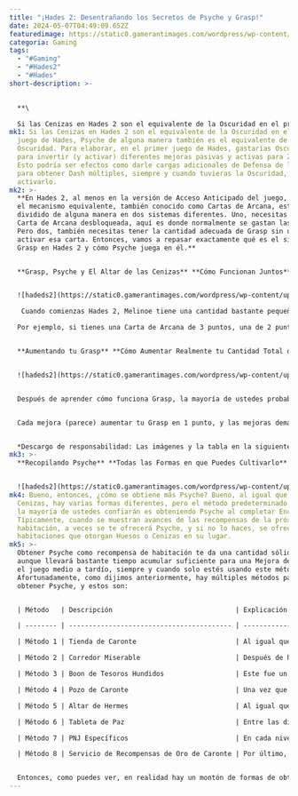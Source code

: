 ```yaml
---
title: "¡Hades 2: Desentrañando los Secretos de Psyche y Grasp!"
date: 2024-05-07T04:49:09.652Z
featuredimage: https://static0.gamerantimages.com/wordpress/wp-content/uploads/2024/05/hades-2-grasp-and-psyche-header-image.jpg?q=70&fit=contain&w=1140&h=&dpr=1
categoria: Gaming
tags:
  - "#Gaming"
  - "#Hades2"
  - "#Hades"
short-description: >-
  

  **\

  Si las Cenizas en Hades 2 son el equivalente de la Oscuridad en el primer juego de Hades, Psyche de alguna manera también es el equivalente de la Oscuridad. Para elaborar, en el primer juego de Hades, gastarías Oscuridad para invertir (y activar) diferentes mejoras pasivas y activas para Zagreo. Esto podría ser efectos como darle cargas adicionales de Defensa de la Muerte para obtener Dash múltiples, siempre y cuando tuvieras la Oscuridad, podrías activarlo.**
mk1: Si las Cenizas en Hades 2 son el equivalente de la Oscuridad en el primer
  juego de Hades, Psyche de alguna manera también es el equivalente de la
  Oscuridad. Para elaborar, en el primer juego de Hades, gastarías Oscuridad
  para invertir (y activar) diferentes mejoras pasivas y activas para Zagreo.
  Esto podría ser efectos como darle cargas adicionales de Defensa de la Muerte
  para obtener Dash múltiples, siempre y cuando tuvieras la Oscuridad, podrías
  activarlo.
mk2: >-
  **En Hades 2, al menos en la versión de Acceso Anticipado del juego, activar
  el mecanismo equivalente, también conocido como Cartas de Arcana, está
  dividido de alguna manera en dos sistemas diferentes. Uno, necesitas tener la
  Carta de Arcana desbloqueada, aquí es donde normalmente se gastan las Cenizas.
  Pero dos, también necesitas tener la cantidad adecuada de Grasp sin usar para
  activar esa carta. Entonces, vamos a repasar exactamente qué es el sistema
  Grasp en Hades 2 y cómo Psyche juega en él.**


  **Grasp, Psyche y El Altar de las Cenizas** **Cómo Funcionan Juntos** **Ejemplo de Grasp Inicial en Hades 2**


  ![hadeds2](https://static0.gamerantimages.com/wordpress/wp-content/uploads/2024/05/starting-grasp-example-in-hades-2.jpg?q=70&fit=crop&w=1500&dpr=1 "hadeds2")

   Cuando comienzas Hades 2, Melinoe tiene una cantidad bastante pequeña de Agarre del Arcano a su disposición. Harás tu primera carrera, volverás a las Encrucijadas y probablemente interactuarás con el Altar de Cenizas en tu camino hacia tu próxima carrera. En este menú, notarás que Melinoe tiene un contador/medidor debajo de su retrato en el lado derecho de esta pantalla. Este es su Medidor de Grasp, y denota cuántos 'puntos' tiene para usar hacia la activación de diferentes Cartas de Arcana compradas a través de su comprensión de lo arcano.

  Por ejemplo, si tienes una Carta de Arcana de 3 puntos, una de 2 puntos y otra de 5 puntos que deseas tener activas al mismo tiempo, necesitarás tener 10 Grasp libres. Si no tienes suficiente Grasp, no podrás activar la carta. Hay un tipo de carta que no sigue esta regla, sin embargo, y son las cartas que cuestan 0 Grasp. Una vez desbloqueadas, estas cartas en realidad tienen un requisito en su descripción que necesitarás cumplir, y una vez que lo hagas, la carta se activará automáticamente.


  **Aumentando tu Grasp** **Cómo Aumentar Realmente tu Cantidad Total de Grasp** **Ejemplo de Grasp Alto en Hades 2** 


  ![hadeds2](https://static0.gamerantimages.com/wordpress/wp-content/uploads/2024/05/high-grasp-example-in-hades-2.jpg?q=70&fit=crop&w=1500&dpr=1 "hadeds2")


  Después de aprender cómo funciona Grasp, la mayoría de ustedes probablemente se preguntarán '¿Pero cómo aumento realmente mi Grasp para que pueda tener más Cartas de Arcana activas a la vez?' y esa es una buena pregunta. Aquí es donde entra Psyche. Psyche es el recurso que utiliza Hades 2 para mejorar la cantidad de Grasp que tienes para asignar.


  Cada mejora (parece) aumentar tu Grasp en 1 punto, y las mejoras demandan cantidades crecientes de Psyche cuanto más inviertes en ellas. En este momento, en nuestro archivo guardado, estamos alrededor de los 28 Grasp, y mejorar nuevamente va a costarnos alrededor de 350 Psyche para ir de 28 a 29 Grasp, así que realmente comienza a ser bastante caro.


  *Descargo de responsabilidad: Las imágenes y la tabla en la siguiente sección revelan algunos mecanismos de juego de mediados a finales de Hades 2.*
mk3: >-
  **Recopilando Psyche** **Todas las Formas en que Puedes Cultivarlo**


  ![hadeds2](https://static0.gamerantimages.com/wordpress/wp-content/uploads/2024/05/hades-2-psyche-as-room-reward.jpg?q=49&fit=contain&w=750&h=415&dpr=2 "hadeds2")
mk4: Bueno, entonces, ¿cómo se obtiene más Psyche? Bueno, al igual que con las
  Cenizas, hay varias formas diferentes, pero el método predeterminado en el que
  la mayoría de ustedes confiarán es obteniendo Psyche al completar Encuentros.
  Típicamente, cuando se muestran avances de las recompensas de la próxima
  habitación, a veces se te ofrecerá Psyche, y si no lo haces, se ofrecerán
  habitaciones que otorgan Huesos o Cenizas en su lugar.
mk5: >-
  Obtener Psyche como recompensa de habitación te da una cantidad sólida de +10,
  aunque llevará bastante tiempo acumular suficiente para una Mejora de Grasp en
  el juego medio a tardío, siempre y cuando solo estés usando este método.
  Afortunadamente, como dijimos anteriormente, hay múltiples métodos para
  obtener Psyche, y estos son:


  | Método   | Descripción                               | Explicación                                                                                                                                                                                                                                                                                                                                                                                                                                                                                                                            |

  | -------- | ----------------------------------------- | -------------------------------------------------------------------------------------------------------------------------------------------------------------------------------------------------------------------------------------------------------------------------------------------------------------------------------------------------------------------------------------------------------------------------------------------------------------------------------------------------------------------------------------- |

  | Método 1 | Tienda de Caronte                         | Al igual que con las Cenizas, podrás comprar Psyche en las Habitaciones de la Tienda de Caronte, si él la está ofreciendo. Típicamente costará alrededor de 50 Oro.                                                                                                                                                                                                                                                                                                                                                                    |

  | Método 2 | Corredor Miserable                        | Después de hacer cierto progreso en Hades 2, desbloquearás un encantamiento que, al realizarse, invoca a un Corredor a las Encrucijadas. Esta sombra mercante ofrece todo tipo de recursos diferentes a cambio de Huesos, siendo Psyche uno de ellos. Típicamente, por alrededor de 30 Huesos, él te dará 5 Psyche.                                                                                                                                                                                                                    |

  | Método 3 | Boon de Tesoros Hundidos                  | Este fue un Boon que también se te podía ofrecer en Hades 1, y es el Boon de Tesoros Hundidos que ofrece Poseidón. Cuando lo tomas, se cae una cantidad predeterminada de diferentes recursos, y Psyche tiene la oportunidad de ser uno de ellos.                                                                                                                                                                                                                                                                                      |

  | Método 4 | Pozo de Caronte                           | Una vez que desbloquees los Pozos de Caronte a través de un Encantamiento, los encontrarás de vez en cuando durante una carrera. Cuando interactúas con ellos, estos Pozos ofrecen diferentes mejoras o recursos para ti, pero solo si pagas Oro a cambio. Entre estas mejoras/recursos, puede aparecer uno que te dé diferentes cantidades de Psyche.                                                                                                                                                                                 |

  | Método 5 | Altar de Hermes                           | Al igual que con el Pozo de Caronte, eventualmente puedes desbloquear un Altar para Hermes a través de un Encantamiento que le permite entregarte todo tipo de objetos después de que completes un cierto número de Encuentros (o pagar Oro extra para que se entregue inmediatamente). Psyche es, nuevamente, uno de los objetos que puede ofrecer.                                                                                                                                                                                   |

  | Método 6 | Tableta de Paz                            | Entre las diferentes Herramientas de Recolección que puedes fabricar en Hades 2, hay una que es un poco diferente. Melinoe puede fabricar un pico, una pala y una caña de pescar súper especiales, pero también puede fabricar una 'tableta de paz'. Usar esta Tableta para Obligar a sombras específicas que puedes encontrar durante tus carreras y tener éxito en el minijuego subsiguiente también otorga a Melinoe algo de Psyche, típicamente 30 pero a veces esto puede llegar a 50 dependiendo de la dificultad del minijuego. |

  | Método 7 | PNJ Específicos                           | En cada nivel tanto debajo como sobre tierra, Melinoe puede entrar en habitaciones que no tienen enemigos, pero en su lugar tienen un PNJ específico que ofrece diferentes servicios. No queremos revelar quiénes son estos PNJ ni qué hacen, pero solo sé que el que está en el segundo piso hacia abajo y el tercer piso hacia abajo pueden dar Psyche si se elige la opción adecuada.                                                                                                                                               |

  | Método 8 | Servicio de Recompensas de Oro de Caronte | Por último, Caronte ofrece múltiples formas de obtener Psyche, y una de ellas es a través de sus servicios de contrabando en las Encrucijadas. Básicamente, si interactúas con la bolsa abierta que está junto al Corredor (después de desbloquear esta función), puedes gastar 2 cartas de Puntos de Obol para que Caronte entregue 80 Psyche después de 40 Encuentros.                                                                                                                                                               |


  Entonces, como puedes ver, en realidad hay un montón de formas de obtener Psyche fuera de simplemente cultivarlos como recompensas de habitación. Entonces, aunque inicialmente pueda parecer que la cantidad que el juego pide por mejora de Grasp es un poco ridícula, una vez que comiences a utilizar todos estos métodos a la vez, tu reserva de Psyche crecerá exponencialmente.
---
```

